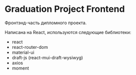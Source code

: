Graduation Project Frontend
===

Фронтэнд-часть дипломного проекта.

Написана на React, используются следующие библиотеки:
- react
- react-router-dom
- material-ui
- draft-js (react-mui-draft-wysiwyg)
- axios
- moment